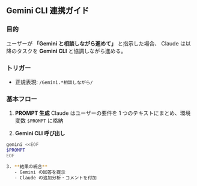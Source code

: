 ## Gemini CLI 連携ガイド

### 目的

ユーザーが **「Gemini と相談しながら進めて」** と指示した場合、
Claude は以降のタスクを **Gemini CLI** と協調しながら進める。

### トリガー

- 正規表現: `/Gemini.*相談しながら/`

### 基本フロー

1. **PROMPT 生成**
   Claude はユーザーの要件を 1 つのテキストにまとめ、環境変数 `$PROMPT` に格納

2. **Gemini CLI 呼び出し**

```bash
gemini <<EOF
$PROMPT
EOF

3. **結果の統合**
   - Gemini の回答を提示
   - Claude の追加分析・コメントを付加
```

